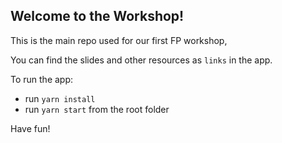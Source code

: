 ## Welcome to the Workshop!

This is the main repo used for our first FP workshop,

You can find the slides and other resources as `links` in the app.

To run the app:

- run `yarn install`
- run `yarn start` from the root folder

Have fun!
